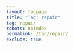 ```yaml
---
layout: tagpage
title: "Tag: repair"
tag: repair
robots: noindex
permalink: /tag/repair/
exclude: true
---
```

